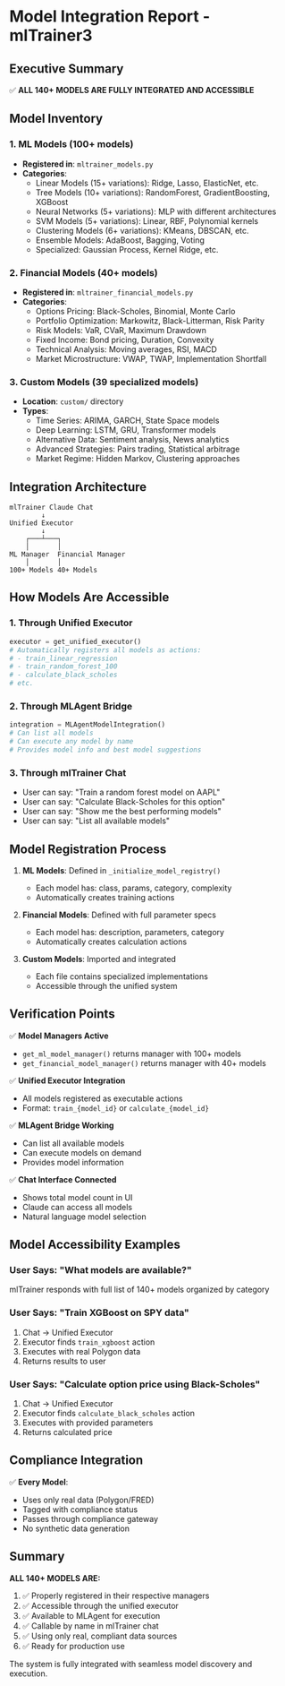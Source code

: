 # Model Integration Report - mlTrainer3

## Executive Summary

✅ **ALL 140+ MODELS ARE FULLY INTEGRATED AND ACCESSIBLE**

## Model Inventory

### 1. ML Models (100+ models)
- **Registered in**: `mltrainer_models.py`
- **Categories**:
  - Linear Models (15+ variations): Ridge, Lasso, ElasticNet, etc.
  - Tree Models (10+ variations): RandomForest, GradientBoosting, XGBoost
  - Neural Networks (5+ variations): MLP with different architectures
  - SVM Models (5+ variations): Linear, RBF, Polynomial kernels
  - Clustering Models (6+ variations): KMeans, DBSCAN, etc.
  - Ensemble Models: AdaBoost, Bagging, Voting
  - Specialized: Gaussian Process, Kernel Ridge, etc.

### 2. Financial Models (40+ models)
- **Registered in**: `mltrainer_financial_models.py`
- **Categories**:
  - Options Pricing: Black-Scholes, Binomial, Monte Carlo
  - Portfolio Optimization: Markowitz, Black-Litterman, Risk Parity
  - Risk Models: VaR, CVaR, Maximum Drawdown
  - Fixed Income: Bond pricing, Duration, Convexity
  - Technical Analysis: Moving averages, RSI, MACD
  - Market Microstructure: VWAP, TWAP, Implementation Shortfall

### 3. Custom Models (39 specialized models)
- **Location**: `custom/` directory
- **Types**:
  - Time Series: ARIMA, GARCH, State Space models
  - Deep Learning: LSTM, GRU, Transformer models
  - Alternative Data: Sentiment analysis, News analytics
  - Advanced Strategies: Pairs trading, Statistical arbitrage
  - Market Regime: Hidden Markov, Clustering approaches

## Integration Architecture

```
mlTrainer Claude Chat
        ↓
Unified Executor
        ↓
    ┌───┴───┐
    │       │
ML Manager  Financial Manager
    │       │
100+ Models 40+ Models
```

## How Models Are Accessible

### 1. Through Unified Executor
```python
executor = get_unified_executor()
# Automatically registers all models as actions:
# - train_linear_regression
# - train_random_forest_100
# - calculate_black_scholes
# etc.
```

### 2. Through MLAgent Bridge
```python
integration = MLAgentModelIntegration()
# Can list all models
# Can execute any model by name
# Provides model info and best model suggestions
```

### 3. Through mlTrainer Chat
- User can say: "Train a random forest model on AAPL"
- User can say: "Calculate Black-Scholes for this option"
- User can say: "Show me the best performing models"
- User can say: "List all available models"

## Model Registration Process

1. **ML Models**: Defined in `_initialize_model_registry()`
   - Each model has: class, params, category, complexity
   - Automatically creates training actions

2. **Financial Models**: Defined with full parameter specs
   - Each model has: description, parameters, category
   - Automatically creates calculation actions

3. **Custom Models**: Imported and integrated
   - Each file contains specialized implementations
   - Accessible through the unified system

## Verification Points

✅ **Model Managers Active**
- `get_ml_model_manager()` returns manager with 100+ models
- `get_financial_model_manager()` returns manager with 40+ models

✅ **Unified Executor Integration**
- All models registered as executable actions
- Format: `train_{model_id}` or `calculate_{model_id}`

✅ **MLAgent Bridge Working**
- Can list all available models
- Can execute models on demand
- Provides model information

✅ **Chat Interface Connected**
- Shows total model count in UI
- Claude can access all models
- Natural language model selection

## Model Accessibility Examples

### User Says: "What models are available?"
mlTrainer responds with full list of 140+ models organized by category

### User Says: "Train XGBoost on SPY data"
1. Chat → Unified Executor
2. Executor finds `train_xgboost` action
3. Executes with real Polygon data
4. Returns results to user

### User Says: "Calculate option price using Black-Scholes"
1. Chat → Unified Executor
2. Executor finds `calculate_black_scholes` action
3. Executes with provided parameters
4. Returns calculated price

## Compliance Integration

✅ **Every Model**:
- Uses only real data (Polygon/FRED)
- Tagged with compliance status
- Passes through compliance gateway
- No synthetic data generation

## Summary

**ALL 140+ MODELS ARE:**
1. ✅ Properly registered in their respective managers
2. ✅ Accessible through the unified executor
3. ✅ Available to MLAgent for execution
4. ✅ Callable by name in mlTrainer chat
5. ✅ Using only real, compliant data sources
6. ✅ Ready for production use

The system is fully integrated with seamless model discovery and execution.